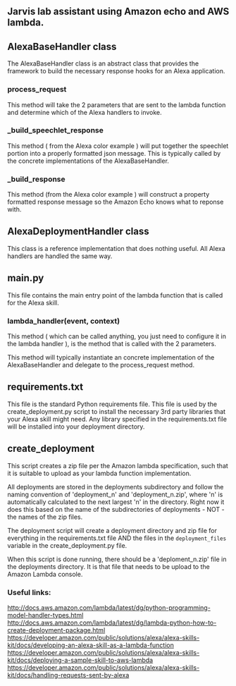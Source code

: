 <h2>Jarvis lab assistant using Amazon echo and AWS lambda.</h2>

<h2>AlexaBaseHandler class</h2>

The AlexaBaseHandler class is an abstract class that provides the framework
to build the necessary response hooks for an Alexa application.

<h3>process_request</h3>
This method will take the 2 parameters that are sent to the lambda function
and determine which of the Alexa handlers to invoke.

<h3>_build_speechlet_response</h3>
This method ( from the Alexa color example ) will put together the speechlet portion
into a properly formatted json message.  This is typically called by the
concrete implementations of the AlexaBaseHandler.

<h3>_build_response</h3>
This method (from the Alexa color example ) will construct a property formatted
response message so the Amazon Echo knows what to reponse with.

<h2>AlexaDeploymentHandler class</h2>
This class is a reference implementation that does nothing useful.  All Alexa
handlers are handled the same way.

<h2>main.py</h2>
This file contains the main entry point of the lambda function that is called
for the Alexa skill.

<h3>lambda_handler(event, context)</h3>
This method ( which can be called anything, you just need to configure it in
the lambda handler ), is the method that is called with the 2 parameters.

This method will typically instantiate an concrete implementation of the
AlexaBaseHandler and delegate to the process_request method.

<h2>requirements.txt</h2>
This file is the standard Python requirements file.  This file is used by the
create_deployment.py script to install the necessary 3rd party libraries that
your Alexa skill might need.  Any library specified in the requirements.txt
file will be installed into your deployment directory.

<h2>create_deployment</h2>
This script creates a zip file per the Amazon lambda specification, such that
it is suitable to upload as your lambda function implementation.

All deployments are stored in the deployments subdirectory and follow the naming
convention of 'deployment_n' and 'deployment_n.zip', where 'n' is automatically
calculated to the next largest 'n' in the directory.  Right now it does this
based on the name of the subdirectories of deployments - NOT - the names of
the zip files.

The deployment script will create a deployment directory and zip file for
everything in the requirements.txt file AND the files in the <code>deployment_files</code>
variable in the create_deployment.py file.

When this script is done running, there should be a 'deploment_n.zip' file in the deployments directory.
It is that file that needs to be upload to the Amazon Lambda console.


<h3>Useful links:</h3>

http://docs.aws.amazon.com/lambda/latest/dg/python-programming-model-handler-types.html
http://docs.aws.amazon.com/lambda/latest/dg/lambda-python-how-to-create-deployment-package.html
https://developer.amazon.com/public/solutions/alexa/alexa-skills-kit/docs/developing-an-alexa-skill-as-a-lambda-function
https://developer.amazon.com/public/solutions/alexa/alexa-skills-kit/docs/deploying-a-sample-skill-to-aws-lambda
https://developer.amazon.com/public/solutions/alexa/alexa-skills-kit/docs/handling-requests-sent-by-alexa



